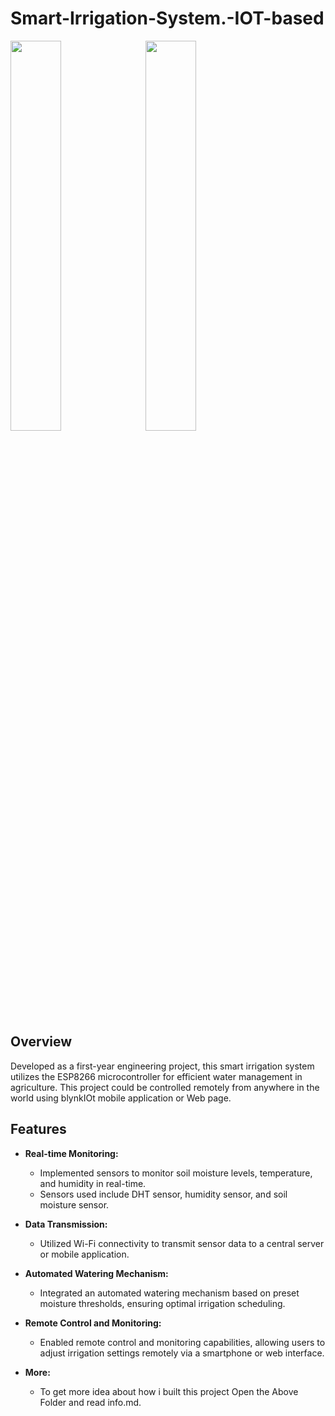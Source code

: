 # Smart-Irrigation-System.-IOT-based


<img src="https://github.com/user-attachments/assets/52404694-9969-4c35-93f5-d238ecf9b4b7" width=40%  /> &ensp; <img src="https://github.com/user-attachments/assets/55172946-d1c7-45d3-959f-df6639213cb6" width=40% /> 


## Overview
Developed as a first-year engineering project, this smart irrigation system utilizes the ESP8266 microcontroller for efficient water management in agriculture. This project could be controlled remotely from anywhere in the world using blynkIOt mobile application or Web page. 

## Features
- **Real-time Monitoring:**
  - Implemented sensors to monitor soil moisture levels, temperature, and humidity in real-time.
  - Sensors used include DHT sensor, humidity sensor, and soil moisture sensor.

- **Data Transmission:**
  - Utilized Wi-Fi connectivity to transmit sensor data to a central server or mobile application.

- **Automated Watering Mechanism:**
  - Integrated an automated watering mechanism based on preset moisture thresholds, ensuring optimal irrigation scheduling.

- **Remote Control and Monitoring:**
  - Enabled remote control and monitoring capabilities, allowing users to adjust irrigation settings remotely via a smartphone or web interface.
- **More:**
  - To get more idea about how i built this project Open the Above Folder and read info.md.
